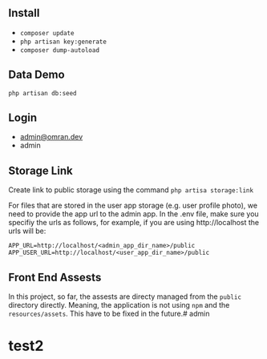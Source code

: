 ## Install
- `composer update`
- `php artisan key:generate`
- `composer dump-autoload`

## Data Demo
`php artisan db:seed`

## Login
- admin@omran.dev
- admin

## Storage Link
Create link to public storage using the command `php artisa storage:link`

For files that are stored in the user app storage (e.g. user profile photo), we need to provide the app url to the admin app. In the .env file, make sure you specifiy the urls as follows, for example, if you are using http://localhost the urls will be:

`APP_URL=http://localhost/<admin_app_dir_name>/public`
`APP_USER_URL=http://localhost/<user_app_dir_name>/public`

## Front End Assests
In this project, so far, the assests are directy managed from the `public` directory directly. Meaning, the application is not using `npm` and the `resources/assets`. This have to be fixed in the future.# admin
# test2
